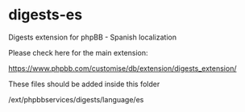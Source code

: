 # digests-es
Digests extension for phpBB - Spanish localization

Please check here for the main extension:

https://www.phpbb.com/customise/db/extension/digests_extension/

These files should be added inside this folder

/ext/phpbbservices/digests/language/es